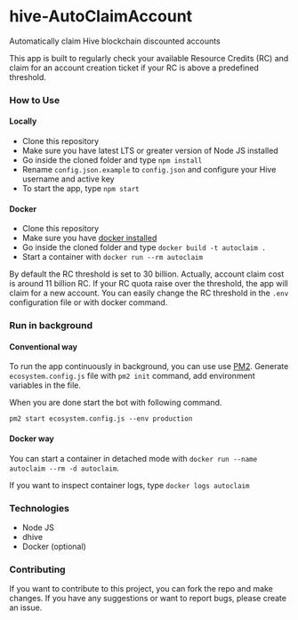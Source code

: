 # hive-AutoClaimAccount
Automatically claim Hive blockchain discounted accounts  

This app is built to regularly check your available Resource Credits (RC) and claim for an account creation ticket if your RC is above a predefined threshold.

### How to Use

#### Locally

- Clone this repository
- Make sure you have latest LTS or greater version of Node JS installed
- Go inside the cloned folder and type `npm install`
- Rename `config.json.example` to `config.json` and configure your Hive username and active key
- To start the app, type `npm start`

#### Docker

- Clone this repository
- Make sure you have [docker installed](https://docs.docker.com/install/)
- Go inside the cloned folder and type `docker build -t autoclaim .`
- Start a container with `docker run --rm autoclaim`

By default the RC threshold is set to 30 billion. Actually, account claim cost is around 11 billion RC.
If your RC quota raise over the threshold, the app will claim for a new account.
You can easily change the RC threshold in the `.env` configuration file or with docker command.

### Run in background

#### Conventional way

To run the app continuously in background, you can use use [PM2](https://pm2.io/). 
Generate `ecosystem.config.js` file with `pm2 init` command, add environment variables in the file.

When you are done start the bot with following command.

`pm2 start ecosystem.config.js --env production`

#### Docker way

You can start a container in detached mode with `docker run --name autoclaim --rm -d autoclaim`.

If you want to inspect container logs, type `docker logs autoclaim`

### Technologies
- Node JS
- dhive
- Docker (optional)

### Contributing

If you want to contribute to this project, you can fork the repo and make changes. If you have any suggestions or want to report bugs, please create an issue.
